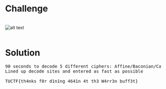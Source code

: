 # Challenge #
<br>![alt text](reverse1.png)
<br><br>
# Solution #
<pre>
90 seconds to decode 5 different ciphers: Affine/Baconian/Caesar/Atbash/Vigenere
Lined up decode sites and entered as fast as possible

TUCTF{th4nks_f0r_d1n1ng_4641n_4t_th3_W4rr3n_buff3t}
</pre>

